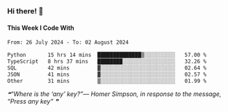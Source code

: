 ### Hi there! 👋

#### This Week I Code With
<!--START_SECTION:waka-->

```txt
From: 26 July 2024 - To: 02 August 2024

Python       15 hrs 14 mins  ██████████████▒░░░░░░░░░░   57.00 %
TypeScript   8 hrs 37 mins   ████████░░░░░░░░░░░░░░░░░   32.26 %
SQL          42 mins         ▓░░░░░░░░░░░░░░░░░░░░░░░░   02.64 %
JSON         41 mins         ▓░░░░░░░░░░░░░░░░░░░░░░░░   02.57 %
Other        31 mins         ▒░░░░░░░░░░░░░░░░░░░░░░░░   01.99 %
```

<!--END_SECTION:waka-->

<!--STARTS_HERE_QUOTE_README-->
<i>❝“Where is the ‘any’ key?”— Homer Simpson, in response to the message, “Press any key”   ❞</i>
<!--ENDS_HERE_QUOTE_README-->
